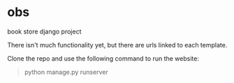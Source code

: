 # obs
book store django project

There isn't much functionality yet, but there are urls linked to each template.

Clone the repo and use the following command to run the website:
> python manage.py runserver
